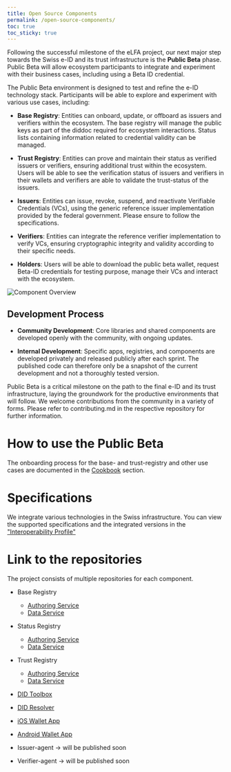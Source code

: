 ```yaml
---
title: Open Source Components
permalink: /open-source-components/
toc: true
toc_sticky: true
---
```


Following the successful milestone of the eLFA project, our next major step towards the Swiss e-ID and its trust infrastructure is the **Public Beta** phase. Public Beta will allow ecosystem participants to integrate and experiment with their business cases, including using a Beta ID credential.

The Public Beta environment is designed to test and refine the e-ID technology stack. Participants will be able to explore and experiment with various use cases, including:

- **Base Registry**: Entities can onboard, update, or offboard as issuers and verifiers within the ecosystem. The base registry will manage the public keys as part of the diddoc required for ecosystem interactions. Status lists containing information related to credential validity can be managed. 

- **Trust Registry**: Entities can prove and maintain their status as verified issuers or verifiers, ensuring additional trust within the ecosystem. Users will be able to see the verification status of issuers and verifiers in their wallets and verifiers are able to validate the trust-status of the issuers.

- **Issuers**: Entities can issue, revoke, suspend, and reactivate Verifiable Credentials (VCs), using the generic reference issuer implementation provided by the federal government. Please ensure to follow the specifications.

- **Verifiers**: Entities can integrate the reference verifier implementation to verify VCs, ensuring cryptographic integrity and validity according to their specific needs.

- **Holders**: Users will be able to download the public beta wallet, request Beta-ID credentials for testing purpose, manage their VCs and interact with the ecosystem.

![Component Overview](https://github.com/swiyu-admin-ch/swiyu-admin-ch.github.io/blob/main/assets/images/trust-infrastructure.png)

## Development Process

- **Community Development**: Core libraries and shared components are developed openly with the community, with ongoing updates.

- **Internal Development**: Specific apps, registries, and components are developed privately and released publicly after each sprint. The published code can therefore only be a snapshot of the current development and not a thoroughly tested version.

Public Beta is a critical milestone on the path to the final e-ID and its trust infrastructure, laying the groundwork for the productive environments that will follow. We welcome contributions from the community in a variety of forms. Please refer to contributing.md in the respective repository for further information.


# How to use the Public Beta

The onboarding process for the base- and trust-registry and other use cases are documented in the [Cookbook](https://swiyu-admin-ch.github.io/cookbooks/) section.


# Specifications

We integrate various technologies in the Swiss infrastructure. You can view the supported specifications and the integrated versions in the ["Interoperability Profile"](https://swiyu-admin-ch.github.io/swiss-profile/)


# Link to the repositories
The project consists of multiple repositories for each component.

- Base Registry
  - [Authoring Service](https://github.com/e-id-admin/eidch-registry-base-authoring)
  - [Data Service](https://github.com/e-id-admin/eidch-registry-base-data)

- Status Registry
  - [Authoring Service](https://github.com/e-id-admin/eidch-registry-status-authoring)
  - [Data Service](https://github.com/e-id-admin/eidch-registry-status-data)
 
- Trust Registry
  - [Authoring Service](https://github.com/e-id-admin/eidch-registry-trust-authoring)
  - [Data Service](https://github.com/e-id-admin/eidch-registry-trust-data)

- [DID Toolbox](https://github.com/e-id-admin/didtoolbox-java)

- [DID Resolver](https://github.com/e-id-admin/didresolver)

- [iOS Wallet App](https://github.com/e-id-admin/eidch-ios-wallet)

- [Android Wallet App](https://github.com/e-id-admin/eidch-android-wallet)

- Issuer-agent → will be published soon

- Verifier-agent → will be published soon


